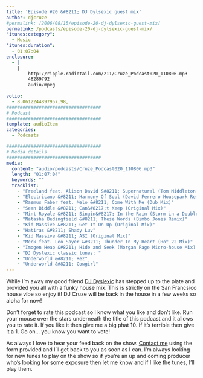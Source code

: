 ```yaml
---
title: 'Episode #20 &#8211; DJ Dylsexic guest mix'
author: djcruze
#permalink: /2006/08/15/episode-20-dj-dylsexic-guest-mix/
permalink: /podcasts/episode-20-dj-dylsexic-guest-mix/
"itunes:category":
  - Music
"itunes:duration":
  - 01:07:04
enclosure:
  - |
    |
        http://ripple.radiotail.com/211/Cruze_Podcast020_110806.mp3
        48289792
        audio/mpeg
        
votio:
  - 8.0612244897957,98,
###################################
# Podcast
###################################
template: audioItem
categories:
  - Podcasts

###################################
# Media details
###################################
media:
  content: "audio/podcasts/Cruze_Podcast020_110806.mp3"
  length: "01:07:04"
  keywords: ""
  tracklist:
    - "Freeland feat. Alison David &#8211; Supernatural (Tom Middleton Cosmos Mix)"
    - "Electricano &#8211; Harmony Of Soul (David Ferrero Housepark Remix)"
    - "Rasmus Faber feat. Melo &#8211; Come With Me (Dub Mix)"
    - "Sean Biddle &#8211; Can&#8217;t Keep (Original Mix)"
    - "Mint Royale &#8211; Singin&#8217; In the Rain (Storm in a Double DD Cup Mix)"
    - "Natasha Bedingfield &#8211; These Words (Bimbo Jones Remix)"
    - "Kid Massive &#8211; Get It On Up (Original Mix)"
    - "Hatiras &#8211; Shady Luv"
    - "Kid Massive &#8211; ASI (Original Mix)"
    - "Meck feat. Leo Sayer &#8211; Thunder In My Heart (Hot 22 Mix)"
    - "Imogen Heap &#8211; Hide and Seek (Morgan Page Micro-house Mix) "
    - "DJ Dyslexic classic tunes: "
    - "Underworld &#8211; Rez"
    - "Underworld &#8211; Cowgirl"
---
```


While I&#8217;m away my good friend [DJ Dyslexic][1] has stepped up to the plate and provided you all with a funky house mix. This is strictly on the San Francsico house vibe so enjoy it! DJ Cruze will be back in the house in a few weeks so aloha for now!

Don&#8217;t forget to rate this podcast so I know what you like and don&#8217;t like. Run your mouse over the stars underneath the title of this podcast and it allows you to rate it. If you like it then give me a big phat 10. If it&#8217;s terrible then give it a 1. Go on&#8230; you know you want to vote!

As always I love to hear your feed back on the show. [Contact me][2] using the form provided and I&#8217;ll get back to you as soon as I can. I&#8217;m always looking for new tunes to play on the show so if you&#8217;re an up and coming producer who&#8217;s looking for some exposure then let me know and if I like the tunes, I&#8217;ll play them.

 [1]: http://www.djdyslexic.com/
 [2]: http://www.djcruze.co.uk/cms/contact/